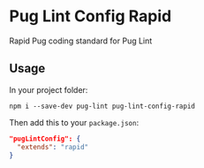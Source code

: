 # Pug Lint Config Rapid

Rapid Pug coding standard for Pug Lint

## Usage

In your project folder:

```
npm i --save-dev pug-lint pug-lint-config-rapid
```

Then add this to your `package.json`:

```json
"pugLintConfig": {
  "extends": "rapid"
}
```
